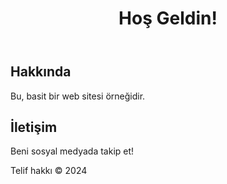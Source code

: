 <!DOCTYPE html>
<html lang="tr">
<head>
    <meta charset="UTF-8">
    <meta name="viewport" content="width=device-width, initial-scale=1.0">
    <title>Benim Web Sitem</title>
    <link rel="stylesheet" href="styles.css">
</head>
<body>
    <header>
        <h1>Hoş Geldin!</h1>
    </header>
    <main>
        <section>
            <h2>Hakkında</h2>
            <p>Bu, basit bir web sitesi örneğidir.</p>
        </section>
        <section>
            <h2>İletişim</h2>
            <p>Beni sosyal medyada takip et!</p>
        </section>
    </main>
    <footer>
        <p>Telif hakkı &copy; 2024</p>
    </footer>
</body>
</html>
<img>
